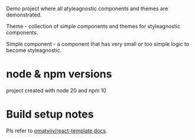 Demo project where all atyleagnostic components and themes are demonstrated.

Theme - collection of simple components and themes for styleagnostic components.

Simple component - a component that has very small or too simple logic to
become styleagnostic.

# node & npm versions
project created with node 20 and npm 10

# Build setup notes
Pls refer to [omatviiv/react-template docs](https://github.com/omatviiv/react-template).
